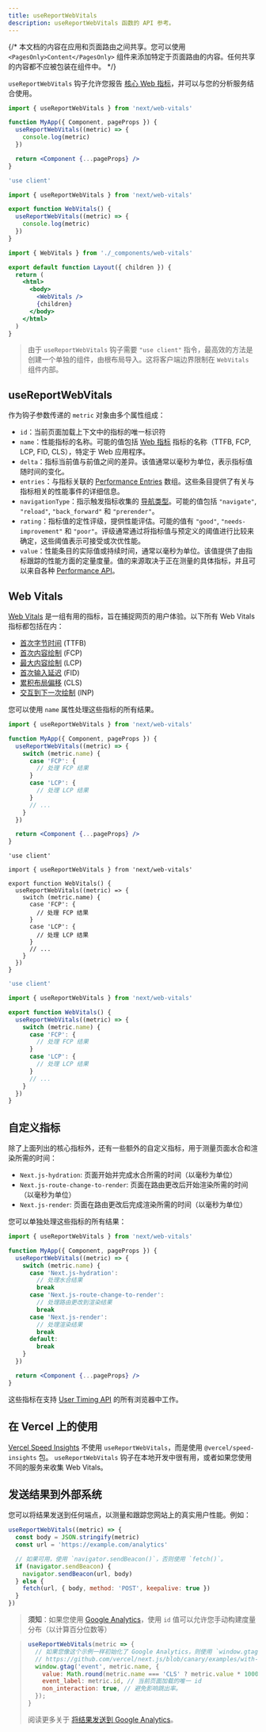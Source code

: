 ```yaml
---
title: useReportWebVitals
description: useReportWebVitals 函数的 API 参考。
---
```


{/* 本文档的内容在应用和页面路由之间共享。您可以使用 `<PagesOnly>Content</PagesOnly>` 组件来添加特定于页面路由的内容。任何共享的内容都不应被包装在组件中。 */}

`useReportWebVitals` 钩子允许您报告 [核心 Web 指标](https://web.dev/vitals/)，并可以与您的分析服务结合使用。

<PagesOnly>

```jsx filename="pages/_app.js"
import { useReportWebVitals } from 'next/web-vitals'

function MyApp({ Component, pageProps }) {
  useReportWebVitals((metric) => {
    console.log(metric)
  })

  return <Component {...pageProps} />
}
```

</PagesOnly>

<AppOnly>

```jsx filename="app/_components/web-vitals.js"
'use client'

import { useReportWebVitals } from 'next/web-vitals'

export function WebVitals() {
  useReportWebVitals((metric) => {
    console.log(metric)
  })
}
```

```jsx filename="app/layout.js"
import { WebVitals } from './_components/web-vitals'

export default function Layout({ children }) {
  return (
    <html>
      <body>
        <WebVitals />
        {children}
      </body>
    </html>
  )
}
```

> 由于 `useReportWebVitals` 钩子需要 `"use client"` 指令，最高效的方法是创建一个单独的组件，由根布局导入。这将客户端边界限制在 `WebVitals` 组件内部。

</AppOnly>


## useReportWebVitals

作为钩子参数传递的 `metric` 对象由多个属性组成：

- `id`：当前页面加载上下文中的指标的唯一标识符
- `name`：性能指标的名称。可能的值包括 [Web 指标](#web-vitals) 指标的名称（TTFB, FCP, LCP, FID, CLS），特定于 Web 应用程序。
- `delta`：指标当前值与前值之间的差异。该值通常以毫秒为单位，表示指标值随时间的变化。
- `entries`：与指标关联的 [Performance Entries](https://developer.mozilla.org/docs/Web/API/PerformanceEntry) 数组。这些条目提供了有关与指标相关的性能事件的详细信息。
- `navigationType`：指示触发指标收集的 [导航类型](https://developer.mozilla.org/docs/Web/API/PerformanceNavigationTiming/type)。可能的值包括 `"navigate"`, `"reload"`, `"back_forward"` 和 `"prerender"`。
- `rating`：指标值的定性评级，提供性能评估。可能的值有 `"good"`, `"needs-improvement"` 和 `"poor"`。评级通常通过将指标值与预定义的阈值进行比较来确定，这些阈值表示可接受或次优性能。
- `value`：性能条目的实际值或持续时间，通常以毫秒为单位。该值提供了由指标跟踪的性能方面的定量度量。值的来源取决于正在测量的具体指标，并且可以来自各种 [Performance API](https://developer.mozilla.org/docs/Web/API/Performance_API)。
## Web Vitals

[Web Vitals](https://web.dev/vitals/) 是一组有用的指标，旨在捕捉网页的用户体验。以下所有 Web Vitals 指标都包括在内：

- [首次字节时间](https://developer.mozilla.org/docs/Glossary/Time_to_first_byte) (TTFB)
- [首次内容绘制](https://developer.mozilla.org/docs/Glossary/First_contentful_paint) (FCP)
- [最大内容绘制](https://web.dev/lcp/) (LCP)
- [首次输入延迟](https://web.dev/fid/) (FID)
- [累积布局偏移](https://web.dev/cls/) (CLS)
- [交互到下一次绘制](https://web.dev/inp/) (INP)

您可以使用 `name` 属性处理这些指标的所有结果。

<PagesOnly>

```jsx filename="pages/_app.js"
import { useReportWebVitals } from 'next/web-vitals'

function MyApp({ Component, pageProps }) {
  useReportWebVitals((metric) => {
    switch (metric.name) {
      case 'FCP': {
        // 处理 FCP 结果
      }
      case 'LCP': {
        // 处理 LCP 结果
      }
      // ...
    }
  })

  return <Component {...pageProps} />
}
```

</PagesOnly>

<AppOnly>

```tsx filename="app/components/web-vitals.tsx" switcher
'use client'

import { useReportWebVitals } from 'next/web-vitals'

export function WebVitals() {
  useReportWebVitals((metric) => {
    switch (metric.name) {
      case 'FCP': {
        // 处理 FCP 结果
      }
      case 'LCP': {
        // 处理 LCP 结果
      }
      // ...
    }
  })
}
```

```jsx filename="app/components/web-vitals.js" switcher
'use client'

import { useReportWebVitals } from 'next/web-vitals'

export function WebVitals() {
  useReportWebVitals((metric) => {
    switch (metric.name) {
      case 'FCP': {
        // 处理 FCP 结果
      }
      case 'LCP': {
        // 处理 LCP 结果
      }
      // ...
    }
  })
}
```

</AppOnly>

<PagesOnly>

## 自定义指标

除了上面列出的核心指标外，还有一些额外的自定义指标，用于测量页面水合和渲染所需的时间：

- `Next.js-hydration`: 页面开始并完成水合所需的时间（以毫秒为单位）
- `Next.js-route-change-to-render`: 页面在路由更改后开始渲染所需的时间（以毫秒为单位）
- `Next.js-render`: 页面在路由更改后完成渲染所需的时间（以毫秒为单位）

您可以单独处理这些指标的所有结果：

```jsx filename="pages/_app.js"
import { useReportWebVitals } from 'next/web-vitals'

function MyApp({ Component, pageProps }) {
  useReportWebVitals((metric) => {
    switch (metric.name) {
      case 'Next.js-hydration':
        // 处理水合结果
        break
      case 'Next.js-route-change-to-render':
        // 处理路由更改到渲染结果
        break
      case 'Next.js-render':
        // 处理渲染结果
        break
      default:
        break
    }
  })

  return <Component {...pageProps} />
}
```

这些指标在支持 [User Timing API](https://caniuse.com/#feat=user-timing) 的所有浏览器中工作。

</PagesOnly>


## 在 Vercel 上的使用

[Vercel Speed Insights](https://vercel.com/docs/speed-insights/quickstart) 不使用 `useReportWebVitals`，而是使用 `@vercel/speed-insights` 包。
`useReportWebVitals` 钩子在本地开发中很有用，或者如果您使用不同的服务来收集 Web Vitals。
## 发送结果到外部系统

您可以将结果发送到任何端点，以测量和跟踪您网站上的真实用户性能。例如：

```js
useReportWebVitals((metric) => {
  const body = JSON.stringify(metric)
  const url = 'https://example.com/analytics'

  // 如果可用，使用 `navigator.sendBeacon()`，否则使用 `fetch()`。
  if (navigator.sendBeacon) {
    navigator.sendBeacon(url, body)
  } else {
    fetch(url, { body, method: 'POST', keepalive: true })
  }
})
```

> **须知**：如果您使用 [Google Analytics](https://analytics.google.com/analytics/web/)，使用 `id` 值可以允许您手动构建度量分布（以计算百分位数等）

> ```js
> useReportWebVitals(metric => {
>   // 如果您像这个示例一样初始化了 Google Analytics，则使用 `window.gtag`：
>   // https://github.com/vercel/next.js/blob/canary/examples/with-google-analytics/pages/_app.js
>   window.gtag('event', metric.name, {
>     value: Math.round(metric.name === 'CLS' ? metric.value * 1000 : metric.value), // 值必须为整数
>     event_label: metric.id, // 当前页面加载的唯一 id
>     non_interaction: true, // 避免影响跳出率。
>   });
> }
> ```
>
> 阅读更多关于 [将结果发送到 Google Analytics](https://github.com/GoogleChrome/web-vitals#send-the-results-to-google-analytics)。